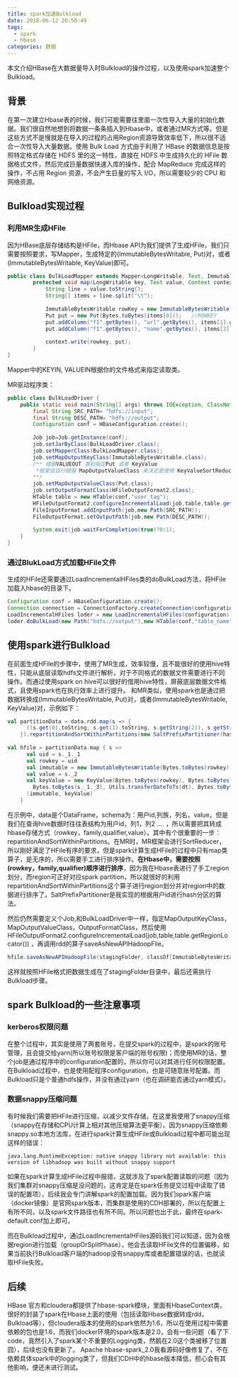 ```yaml
---
title: spark加速Bulkload
date: 2018-06-12 20:50:49
tags: 
  - spark
  - hbase
categories: 数据
---
```

本文介绍HBase在大数据量导入时Bulkload的操作过程，以及使用spark加速整个Bulkload。

## 背景
在第一次建立Hbase表的时候，我们可能需要往里面一次性导入大量的初始化数据。我们很自然地想到将数据一条条插入到Hbase中，或者通过MR方式等。但是这些方式不是慢就是在导入的过程的占用Region资源导致效率低下，所以很不适合一次性导入大量数据。使用 Bulk Load 方式由于利用了 HBase 的数据信息是按照特定格式存储在 HDFS 里的这一特性，直接在 HDFS 中生成持久化的 HFile 数据格式文件，然后完成巨量数据快速入库的操作，配合 MapReduce 完成这样的操作，不占用 Region 资源，不会产生巨量的写入 I/O，所以需要较少的 CPU 和网络资源。
## Bulkload实现过程

### 利用MR生成HFile
因为HBase底层存储结构是HFile，而Hbase API为我们提供了生成HFile，我们只需要按照要求，写Mapper，生成特定的(ImmutableBytesWritable, Put)对，或者(ImmutableBytesWritable, KeyValue)即可。
<!--more-->
```java
public class BulkLoadMapper extends Mapper<LongWritable, Text, ImmutableBytesWritable, Put>{
        protected void map(LongWritable key, Text value, Context context) throws IOException, InterruptedException {
            String line = value.toString();
            String[] items = line.split("\t");
  
            ImmutableBytesWritable rowKey = new ImmutableBytesWritable(items[0].getBytes());
            Put put = new Put(Bytes.toBytes(items[0]));   //ROWKEY
            put.addColumn("f1".getBytes(), "url".getBytes(), items[1].getBytes());
            put.addColumn("f1".getBytes(), "name".getBytes(), items[2].getBytes());
            
            context.write(rowkey, put);
        }
}
```

Mapper中的KEYIN, VALUEIN根据你的文件格式来指定读取类。

MR驱动程序类：
```java
public class BulkLoadDriver {
    public static void main(String[] args) throws IOException, ClassNotFoundException, InterruptedException {
        final String SRC_PATH= "hdfs://input";
        final String DESC_PATH= "hdfs://output";
        Configuration conf = HBaseConfiguration.create();
       
        Job job=Job.getInstance(conf);
        job.setJarByClass(BulkLoadDriver.class);
        job.setMapperClass(BulkLoadMapper.class);
        job.setMapOutputKeyClass(ImmutableBytesWritable.class);
        /** 根据VALUEOUT 类别指定Put 或者 KeyValue
         *框架会自行根据 MapOutputValueClass 来决定是使用 KeyValueSortReducer 还是 PutSortReducer
        **/
        job.setMapOutputValueClass(Put.class);  
        job.setOutputFormatClass(HFileOutputFormat2.class);
        HTable table = new HTable(conf,"user_tag");
        HFileOutputFormat2.configureIncrementalLoad(job,table,table.getRegionLocator());
        FileInputFormat.addInputPath(job,new Path(SRC_PATH));
        FileOutputFormat.setOutputPath(job,new Path(DESC_PATH));
          
        System.exit(job.waitForCompletion(true)?0:1);
    }
}
```
### 通过BlukLoad方式加载HFile文件
生成的HFile还需要通过LoadIncrementalHFiles类的doBulkLoad方法，将HFile加载入hbase的目录下。
```java
Configuration conf = HBaseConfiguration.create();
Connection connection = ConnectionFactory.createConnection(configuration);
LoadIncrementalHFiles loder = new LoadIncrementalHFiles(configuration);
loder.doBulkLoad(new Path("hdfs://output"),new HTable(conf,"table_name"));
```

## 使用spark进行Bulkload
在前面生成HFile的步骤中，使用了MR生成，效率较慢，且不能很好的使用hive特性，只能从底层读取hdfs文件进行解析，对于不同格式的数据文件需要进行不同操作。而通过使用spark on hive可以很好的借用hive特性，屏蔽底层数据文件格式，且使用spark也在执行效率上进行提升。
和MR类似，使用spark也是通过把数据转换成(ImmutableBytesWritable, Put)对，或者(ImmutableBytesWritable, KeyValue)对，示例如下：
```scala
val partitionData = data.rdd.map(s => {
      ((s.get(0).toString, s.get(1).toString, s.getString(2)), s.getString(3))
    }).repartitionAndSortWithinPartitions(new SaltPrefixPartitioner(hashV))
    
val hfile = partitionData.map { s =>
      val uid = s._1._1
      val rowkey = uid
      val immutable = new ImmutableBytesWritable(Bytes.toBytes(rowkey))
      val value = s._2
      val keyValue = new KeyValue(Bytes.toBytes(rowkey), Bytes.toBytes(s._1._2),
        Bytes.toBytes(s._1._3), Utils.transferDateToTs(dt), Bytes.toBytes(value))
      (immutable, keyValue)
    }
```
在示例中，data是个DataFrame，schema为：用户id,列族，列名，value。但是我们在查询hive数据时往往表结构为用户id，列1，列2 .... ，所以需要把其转成hbase存储方式（rowkey，family,qualifier,value）。其中有个很重要的一步：repartitionAndSortWithinPartitions。在MR时，MR框架会进行SortReducer，所以刚好满足了HFile有序的要求，但是spark计算生成HFile的过程中只有map类算子，是无序的，所以需要手工进行排序操作。**在Hbase中，需要按照(rowkey，family,qualifier)顺序进行排序**，因为我在Hbase表进行了手工region划分，而region可正好对应spark partition，所以就很好的利用repartitionAndSortWithinPartitions这个算子进行region划分并对region中的数据进行排序了。SaltPrefixPartitioner是我实现的根据用户id进行hash分区的算法。

然后仍然需要定义个Job,和BulkLoadDriver中一样，指定MapOutputKeyClass，MapOutputValueClass，OutputFormatClass，然后使用HFileOutputFormat2.configureIncrementalLoad(job,table,table.getRegionLocator()) ，再调用rdd的算子saveAsNewAPIHadoopFile。
```java
hfile.saveAsNewAPIHadoopFile(stagingFolder, classOf[ImmutableBytesWritable], classOf[KeyValue], classOf[HFileOutputFormat2], job.getConfiguration)
```
这样就按照HFile格式把数据生成在了stagingFolder目录中，最后还需执行Bulkload步骤。
## spark Bulkload的一些注意事项
### kerberos权限问题
在整个过程中，其实是使用了两套账号，在提交spark的过程中，是spark的账号管理，且会提交给yarn(所以账号权限是客户端的账号权限)；而使用MR的话，整个job是通过程序中的configuration配置的，所以你可以对其进行任何权限配置。在Bulkload过程中，也是使用配程序configuration，也是可随意账号配置。而Bulkload只是个普通hdfs操作，并没有通过yarn（也在调研能否通过yarn模式）。
### 数据snappy压缩问题
有时候我们需要把HFile进行压缩，以减少文件存储，在这里我使用了snappy压缩（snappy在存储和CPU计算上相对其他压缩算法更平衡）。因为snappy压缩依赖snappy.so本地方法库，在进行spark计算生成HFile或Bulkload过程中都可能出现这样的错误：
```
java.lang.RuntimeException: native snappy library not available: this version of libhadoop was built without snappy support
```
如果在spark计算生成HFile过程中报错，这就涉及了spark配置读取的问题（因为我们集群对snappy压缩是没问题的，这肯定是在spark任务提交过程中读取了错误的配置项），后续我会专门讲解spark的配置加载。因为我们spark客户端（docker镜像）是官网spark版本，而集群是使用的CDH部署的，所以在配置上有所不同，以及spark文件路径也有所不同。所以问题也出于此，最终在spark-default.conf加上即可。

而在Bulkload过程中，通过LoadIncrementalHFiles源码我们可以知道，因为会根据region进行加载（groupOrSplitPhase），他会去读取HFile文件的位置偏移，如果当前执行Bulkload客户端的hadoop没有snappy库或者配置错误的话，也就读取HFile失败。
## 后续
HBase 官方和cloudera都提供了hbase-spark模块，里面有HbaseContext类，很好的封装了spark在Hbase上面的使用（包括读取Hbase数据转成rdd，Bulkload等），但cloudera版本的使用的spark依然为1.6，所以在使用过程中需要依赖的包也是1.6，而我们docker环境的spark版本是2.0，会有一些问题（看了下code，竟然引入了spark某个不重要的Logging类，然鹅在2.0这个类被移了位置 囧），后续也没有更新了。
Apache hbase-spark_2.0我看源码好像修复了，不在依赖具体spark中的logging类了，但我们CDH中的hbase版本降低，担心会有其他影响，便还未进行测试。